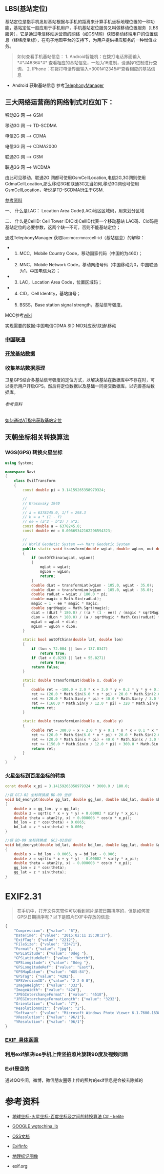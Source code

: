 ## LBS(基站定位)
基站定位是指手机发射基站根据与手机的距离来计算手机坐标地理位置的一种功能，基站定位一般应用于手机用户，手机基站定位服务又叫做移动位置服务（LBS服务），它是通过电信移动运营商的网络（如GSM网）获取移动终端用户的位置信息（经纬度坐标），在电子地图平台的支持下，为用户提供相应服务的一种增值业务。 

>如何查看手机基站信息： 1. Android智能机：在拨打电话界面输入\*#\*#4636#\*#\* 查看相应的基站信息，一般为16进制，请选择1进制进行查询。 2. IPhone：在拨打电话界面输入*3001#12345#*查看相应的基站信息

* Android 获取基站信息 参考[TelephonyManager](https://developer.android.google.cn/reference/android/telephony/TelephonyManager.html)

## 三大网络运营商的网络制式对应如下：
移动2G 网 --> GSM

移动3G 网 --> TD-SCDMA

电信2G 网 --> CDMA

电信3G 网 --> CDMA2000

联通2G 网 --> GSM

联通3G 网 --> WCDMA

由此可见移动，联通2G 网都可使用GsmCellLocation,电信2G,3G网则使用CdmaCellLocation,那么移动3G和联通3G又当如何,移动3G网也可使用GsmCellLocation，听说是TD-SCDMA衍生于GSM.

[参考资料](ttp://m.wendangku.net/doc/38819619a2161479171128cf.html)

一、 什么是LAC：
Location Area Code(LAC)地区区域码，用来划分区域 

二、 什么是CellID:
Cell Tower ID(Cid)CellID代表一个移动基站 
LAC码、Cid码是基站定位的必要参数，这两个缺一不可，否则不能基站定位；


通过TelephonyManager 获取lac:mcc:mnc:cell-id（基站信息）的解释：

* 1. MCC，Mobile Country Code，移动国家代码（中国的为460）；

* 2. MNC，Mobile Network Code，移动网络号码（中国移动为0，中国联通为1，中国电信为2）； 

* 3. LAC，Location Area Code，位置区域码；

* 4. CID，Cell Identity，基站编号；

* 5. BSSS，Base station signal strength，基站信号强度。

MCC参考[wiki](https://zh.wikipedia.org/wiki/%E8%A1%8C%E5%8B%95%E8%A3%9D%E7%BD%AE%E5%9C%8B%E5%AE%B6%E4%BB%A3%E7%A2%BC)

实现需要的数据:中国电信CDMA SID NID对应表\联通\移动

### [中国联通](http://doc.mbalib.com/view/830d311cf94560e0bdcd895ae6b49a8d.html)

### [开放基站数据](http://opencellid.org/downloads/?apiKey=efad37b3-aaba-4c5f-96e2-f16be564c49f)

### 收集基站数据原理
卫星GPS结合多基站信号强度的定位方式，以解决基站在数据库中不存在时，可以提示用户开启GPS。然后将定位数据以及基础一同提交数据库，以完善基站数据库。


###### 参考资料
[如何通过AT指令获取基站定位](http://www.mamicode.com/info-detail-381838.html)

## 天朝坐标相关转换算法

### WGS(GPS) 转换火星坐标
```c++
using System;

namespace Navi
{
    class EvilTransform
    {
        const double pi = 3.14159265358979324;

        //
        // Krasovsky 1940
        //
        // a = 6378245.0, 1/f = 298.3
        // b = a * (1 - f)
        // ee = (a^2 - b^2) / a^2;
        const double a = 6378245.0;
        const double ee = 0.00669342162296594323;

        //
        // World Geodetic System ==> Mars Geodetic System
        public static void transform(double wgLat, double wgLon, out double mgLat, out double mgLon)
        {
            if (outOfChina(wgLat, wgLon))
            {
                mgLat = wgLat;
                mgLon = wgLon;
                return;
            }
            double dLat = transformLat(wgLon - 105.0, wgLat - 35.0);
            double dLon = transformLon(wgLon - 105.0, wgLat - 35.0);
            double radLat = wgLat / 180.0 * pi;
            double magic = Math.Sin(radLat);
            magic = 1 - ee * magic * magic;
            double sqrtMagic = Math.Sqrt(magic);
            dLat = (dLat * 180.0) / ((a * (1 - ee)) / (magic * sqrtMagic) * pi);
            dLon = (dLon * 180.0) / (a / sqrtMagic * Math.Cos(radLat) * pi);
            mgLat = wgLat + dLat;
            mgLon = wgLon + dLon;
        }

        static bool outOfChina(double lat, double lon)
        {
            if (lon < 72.004 || lon > 137.8347)
                return true;
            if (lat < 0.8293 || lat > 55.8271)
                return true;
            return false;
        }

        static double transformLat(double x, double y)
        {
            double ret = -100.0 + 2.0 * x + 3.0 * y + 0.2 * y * y + 0.1 * x * y + 0.2 * Math.Sqrt(Math.Abs(x));
            ret += (20.0 * Math.Sin(6.0 * x * pi) + 20.0 * Math.Sin(2.0 * x * pi)) * 2.0 / 3.0;
            ret += (20.0 * Math.Sin(y * pi) + 40.0 * Math.Sin(y / 3.0 * pi)) * 2.0 / 3.0;
            ret += (160.0 * Math.Sin(y / 12.0 * pi) + 320 * Math.Sin(y * pi / 30.0)) * 2.0 / 3.0;
            return ret;
        }

        static double transformLon(double x, double y)
        {
            double ret = 300.0 + x + 2.0 * y + 0.1 * x * x + 0.1 * x * y + 0.1 * Math.Sqrt(Math.Abs(x));
            ret += (20.0 * Math.Sin(6.0 * x * pi) + 20.0 * Math.Sin(2.0 * x * pi)) * 2.0 / 3.0;
            ret += (20.0 * Math.Sin(x * pi) + 40.0 * Math.Sin(x / 3.0 * pi)) * 2.0 / 3.0;
            ret += (150.0 * Math.Sin(x / 12.0 * pi) + 300.0 * Math.Sin(x / 30.0 * pi)) * 2.0 / 3.0;
            return ret;
        }
    }
}
```

### 火星坐标到百度坐标的转换

```C++
const double x_pi = 3.14159265358979324 * 3000.0 / 180.0;

//将 GCJ-02 坐标转换成 BD-09 坐标
void bd_encrypt(double gg_lat, double gg_lon, double &bd_lat, double &bd_lon)
{
    double x = gg_lon, y = gg_lat;
    double z = sqrt(x * x + y * y) + 0.00002 * sin(y * x_pi);
    double theta = atan2(y, x) + 0.000003 * cos(x * x_pi);
    bd_lon = z * cos(theta) + 0.0065;
    bd_lat = z * sin(theta) + 0.006;
}

//将 BD-09 坐标转换成  GCJ-02坐标
void bd_decrypt(double bd_lat, double bd_lon, double &gg_lat, double &gg_lon)
{
    double x = bd_lon - 0.0065, y = bd_lat - 0.006;
    double z = sqrt(x * x + y * y) - 0.00002 * sin(y * x_pi);
    double theta = atan2(y, x) - 0.000003 * cos(x * x_pi);
    gg_lon = z * cos(theta);
    gg_lat = z * sin(theta);
}
```

# EXIF2.31
> 在手机中，打开文件夹软件可以看到照片是按日期排序的，但是如何按GPS\日期排序呢？以下是照片EXIF中存放的信息:
```javascript
{
    "Compression": {"value": "6"},
    "DateTime": {"value": "2015:02:11 15:38:27"},
    "ExifTag": {"value": "2212"},
    "FileSize": {"value": "23471"},
    "Format": {"value": "jpg"},
    "GPSLatitude": {"value": "0deg "},
    "GPSLatitudeRef": {"value": "North"},
    "GPSLongitude": {"value": "0deg "},
    "GPSLongitudeRef": {"value": "East"},
    "GPSMapDatum": {"value": "WGS-84"},
    "GPSTag": {"value": "4292"},
    "GPSVersionID": {"value": "2 2 0 0"},
    "ImageHeight": {"value": "333"},
    "ImageWidth": {"value": "424"},
    "JPEGInterchangeFormat": {"value": "4518"},
    "JPEGInterchangeFormatLength": {"value": "3232"},
    "Orientation": {"value": "7"},
    "ResolutionUnit": {"value": "2"},
    "Software": {"value": "Microsoft Windows Photo Viewer 6.1.7600.16385"},
    "XResolution": {"value": "96/1"},
    "YResolution": {"value": "96/1"}
}
```
### [EXIF  具体函意](http://code.ciaoca.com/javascript/exif-js/)
### 利用exif解决ios手机上传竖拍照片旋转90度及视频问题
### Exif是空的
通过QQ空间，微博，微信朋友圈等上传的照片的exif信息是会被去除掉的
# 参考资料 

* [地球坐标-火星坐标-百度坐标及之间的转换算法 C# - kelite](http://www.tuicool.com/articles/JzAVj2)

* [GOOGLE wgtochina_lb](https://www.google.com.tw/search?q=wgtochina_lb&oq=wgtochina_lb&aqs=chrome..69i57&sourceid=chrome&ie=UTF-8)

* [OSS文档](https://help.aliyun.com/document_detail/32250.html?spm=a2c4g.11186623.6.1039.4jJRBR)

* [ExifInfo](http://oss-attachment.cn-hangzhou.oss.aliyun-inc.com/DC-008-Translation-2016-E.pdf?spm=a2c4g.11186623.2.4.hKAmfz&file=DC-008-Translation-2016-E.pdf)

* [地理标记图像](https://www.exif.org/geotagging.html)

* exif.org
